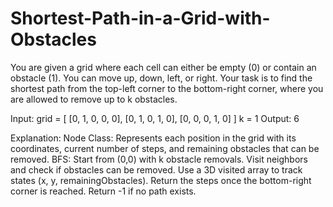 # Shortest-Path-in-a-Grid-with-Obstacles
You are given a grid where each cell can either be empty (0) or contain an obstacle (1). You can move up, down, left, or right. Your task is to find the shortest path from the top-left corner to the bottom-right corner, where you are allowed to remove up to k obstacles.

Input:
grid = [
  [0, 1, 0, 0, 0],
  [0, 1, 0, 1, 0],
  [0, 0, 0, 1, 0]
]
k = 1
Output:
6



Explanation:
Node Class: Represents each position in the grid with its coordinates, current number of steps, and remaining obstacles that can be removed.
BFS:
Start from (0,0) with k obstacle removals.
Visit neighbors and check if obstacles can be removed.
Use a 3D visited array to track states (x, y, remainingObstacles).
Return the steps once the bottom-right corner is reached. Return -1 if no path exists.
